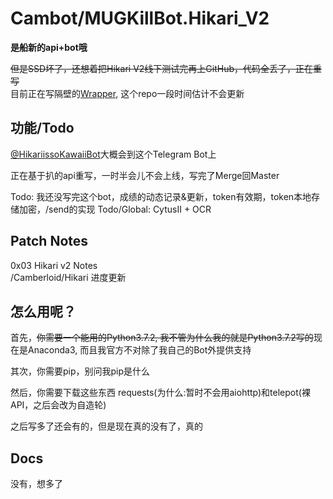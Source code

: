# Cambot/MUGKillBot.Hikari_V2

**是船新的api+bot哦** 

~~但是SSD坏了，还想着把Hikari V2线下测试完再上GitHub，代码全丢了，正在重写~~<br>目前正在写隔壁的[Wrapper](https://github.com/CamberLoid/Hikari), 这个repo一段时间估计不会更新

功能/Todo
---
[@HikariissoKawaiiBot](https://t.me/HikariissoKawaiiBot)大概会到这个Telegram Bot上

正在基于扒的api重写，一时半会儿不会上线，写完了Merge回Master

Todo: 我还没写完这个bot，成绩的动态记录&更新，token有效期，token本地存储加密，/send的实现
Todo/Global: CytusII + OCR

Patch Notes
---
0x03 Hikari v2 Notes  
/Camberloid/Hikari 进度更新

怎么用呢？
---
首先，~~你需要一个能用的Python3.7.2, 我不管为什么我的就是Python3.7.2写的~~现在是Anaconda3, 而且我官方不对除了我自己的Bot外提供支持

其次，你需要pip，别问我pip是什么

然后，你需要下载这些东西 requests(为什么:暂时不会用aiohttp)和telepot(裸API，之后会改为自造轮)

之后写多了还会有的，但是现在真的没有了，真的

## Docs

没有，想多了
